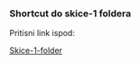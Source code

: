 ### Shortcut do skice-1 foldera
Pritisni link ispod:

[Skice-1-folder](./godina-2/neobradjeno/konstrukcija_aviona/skice-1)
